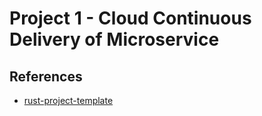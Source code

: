 # Project 1 - Cloud Continuous Delivery of Microservice


## References

* [rust-project-template](https://github.com/nogibjj/rust-new-project-template)
